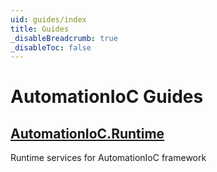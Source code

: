 ```yaml
---
uid: guides/index
title: Guides
_disableBreadcrumb: true
_disableToc: false
---
```


# AutomationIoC Guides

## [AutomationIoC.Runtime](runtime/index.md)

Runtime services for AutomationIoC framework
